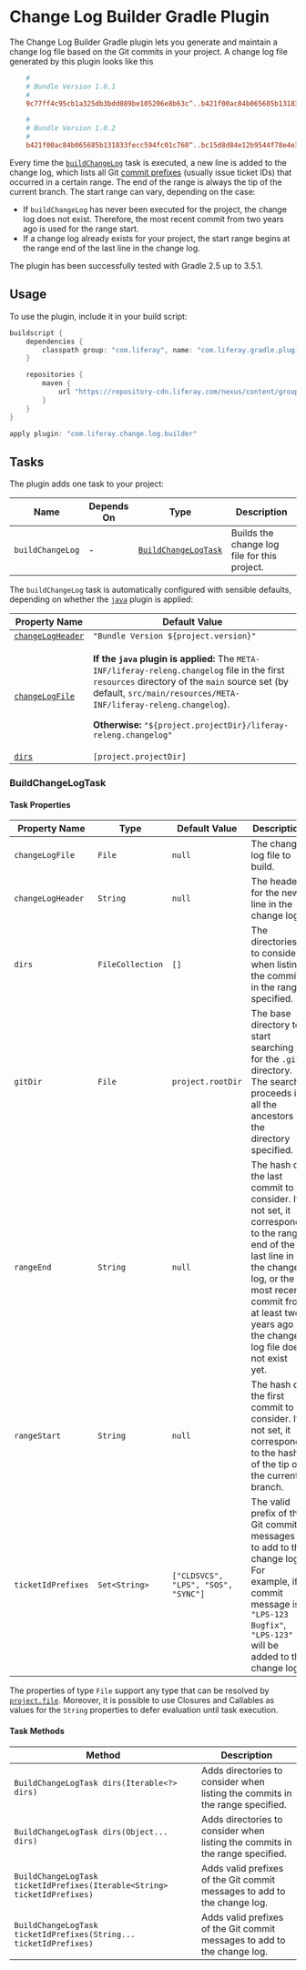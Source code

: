 # Change Log Builder Gradle Plugin [](id=change-log-builder-gradle-plugin)

The Change Log Builder Gradle plugin lets you generate and maintain a
change log file based on the Git commits in your project. A change log file
generated by this plugin looks like this

```ini
    #
    # Bundle Version 1.0.1
    #
    9c77ff4c95cb1a325db3bdd089be105206e8b63c^..b421f00ac84b065685b131833fecc594fc01c760=LPS-123 LPS-1321

    #
    # Bundle Version 1.0.2
    #
    b421f00ac84b065685b131833fecc594fc01c760^..bc15d8d84e12b9544f78e4e3743c510dbaec2d89=LPS-456
```

Every time the [`buildChangeLog`](#buildchangelog) task is executed, a new line
is added to the change log, which lists all Git [commit prefixes](#ticketidprefixes)
(usually issue ticket IDs) that occurred in a certain range. The end of the
range is always the tip of the current branch. The start range can vary,
depending on the case:

- If `buildChangeLog` has never been executed for the project, the change log
does not exist. Therefore, the most recent commit from two years ago is used for
the range start.
- If a change log already exists for your project, the start range begins at the
range end of the last line in the change log.

The plugin has been successfully tested with Gradle 2.5 up to 3.5.1.

## Usage [](id=usage)

To use the plugin, include it in your build script:

```gradle
buildscript {
    dependencies {
        classpath group: "com.liferay", name: "com.liferay.gradle.plugins.change.log.builder", version: "1.1.1"
    }

    repositories {
        maven {
            url "https://repository-cdn.liferay.com/nexus/content/groups/public"
        }
    }
}

apply plugin: "com.liferay.change.log.builder"
```

## Tasks [](id=tasks)

The plugin adds one task to your project:

Name | Depends On | Type | Description
---- | ---------- | ---- | -----------
<a name="buildchangelog"></a>`buildChangeLog` | \- | [`BuildChangeLogTask`](#buildchangelogtask) | Builds the change log file for this project.

The `buildChangeLog` task is automatically configured with sensible defaults,
depending on whether the [`java`](https://docs.gradle.org/current/userguide/java_plugin.html)
plugin is applied:

Property Name | Default Value
------------- | -------------
[`changeLogHeader`](#changelogheader) | `"Bundle Version ${project.version}"`
[`changeLogFile`](#changelogfile) | <p>**If the `java` plugin is applied:** The `META-INF/liferay-releng.changelog` file in the first `resources` directory of the `main` source set (by default, `src/main/resources/META-INF/liferay-releng.changelog`).</p><p>**Otherwise:** `"${project.projectDir}/liferay-releng.changelog"`</p>
[`dirs`](#dirs) | `[project.projectDir]`

### BuildChangeLogTask [](id=buildchangelogtask)

#### Task Properties [](id=task-properties)

Property Name | Type | Default Value | Description
------------- | ---- | ------------- | -----------
<a name="changelogfile"></a>`changeLogFile` | `File` | `null` | The change log file to build.
<a name="changelogheader"></a>`changeLogHeader` | `String` | `null` | The header for the new line in the change log.
<a name="dirs"></a>`dirs` | `FileCollection` | `[]` | The directories to consider when listing the commits in the range specified.
`gitDir` | `File` | `project.rootDir` | The base directory to start searching for the `.git` directory. The search proceeds in all the ancestors of the directory specified.
`rangeEnd` | `String` | `null` | The hash of the last commit to consider. If not set, it corresponds to the range end of the last line in the change log, or the most recent commit from at least two years ago if the change log file does not exist yet.
`rangeStart` | `String` | `null` | The hash of the first commit to consider. If not set, it corresponds to the hash of the tip of the current branch.
<a name="ticketidprefixes"></a>`ticketIdPrefixes` | `Set<String>` | `["CLDSVCS", "LPS", "SOS", "SYNC"]` | The valid prefix of the Git commit messages to add to the change log. For example, if a commit message is `"LPS-123 Bugfix"`, `"LPS-123"` will be added to the change log.

The properties of type `File` support any type that can be resolved by [`project.file`](https://docs.gradle.org/current/dsl/org.gradle.api.Project.html#org.gradle.api.Project:file\(java.css.Object\)).
Moreover, it is possible to use Closures and Callables as values for the
`String` properties to defer evaluation until task execution.

#### Task Methods [](id=task-methods)

Method | Description
------ | -----------
`BuildChangeLogTask dirs(Iterable<?> dirs)` | Adds directories to consider when listing the commits in the range specified.
`BuildChangeLogTask dirs(Object... dirs)` | Adds directories to consider when listing the commits in the range specified.
`BuildChangeLogTask ticketIdPrefixes(Iterable<String> ticketIdPrefixes)` | Adds valid prefixes of the Git commit messages to add to the change log.
`BuildChangeLogTask ticketIdPrefixes(String... ticketIdPrefixes)` | Adds valid prefixes of the Git commit messages to add to the change log.
